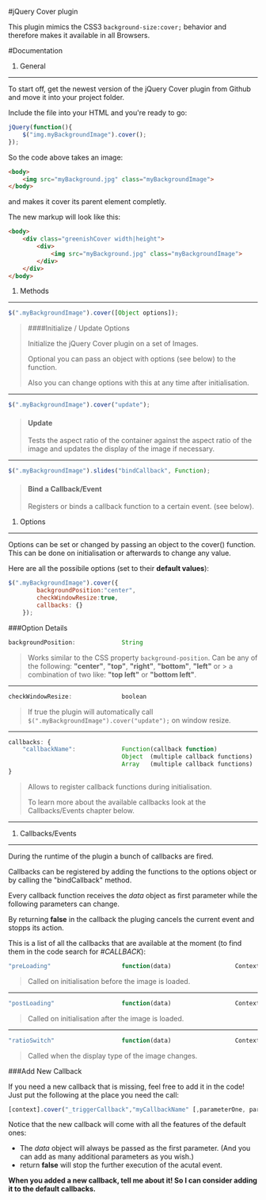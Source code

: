 #jQuery Cover plugin

This plugin mimics the CSS3 `background-size:cover;` behavior and therefore makes it available in all Browsers. 


#Documentation

1.	General
----------------
	
To start off, get the newest version of the jQuery Cover plugin from Github and move it into your project folder.

Include the file into your HTML and you're ready to go:

``` javascript
jQuery(function(){
	$("img.myBackgroundImage").cover();
});
```

So the code above takes an image:

``` html
<body>
	<img src="myBackground.jpg" class="myBackgroundImage">
</body>
```

and makes it cover its parent element completly. 

The new markup will look like this:

``` html
<body>
	<div class="greenishCover width|height">
		<div>
			<img src="myBackground.jpg" class="myBackgroundImage">
		</div>
	</div>
</body>
```
	
1.	Methods
----------------
	
``` javascript
$(".myBackgroundImage").cover([Object options]);				
```

> ####Initialize / Update Options
>
> Initialize the jQuery Cover plugin on a set of Images.
>
> Optional you can pass an object with options (see below) to the function.
>
> Also you can change options with this at any time after initialisation.

-------------------------
	
``` javascript
$(".myBackgroundImage").cover("update");				
```

> #### Update
>
> Tests the aspect ratio of the container against the aspect ratio of the image and updates the display of the image if necessary.

-------------------------
	
``` javascript
$(".myBackgroundImage").slides("bindCallback", Function);				
```

> #### Bind a Callback/Event
>
> Registers or binds a callback function to a certain event. (see below). 


1.	Options
----------------

Options can be set or changed by passing an object to the cover() function. This can be done on initialisation or afterwards to change any value.

Here are all the possibile options (set to their __default values__):

``` javascript
$(".myBackgroundImage").cover({
		backgroundPosition:"center",
		checkWindowResize:true,
		callbacks: {}
	});
```

###Option Details

``` javascript
backgroundPosition:				String									Default: "center"
```

> Works similar to the CSS property ``background-position``. Can be any of the following: __"center"__, __"top"__, __"right"__, __"bottom"__, __"left"__ or > a combination of two like: __"top left"__ or __"bottom left"__.

-------------------------	

``` javascript
checkWindowResize:				boolean									Default: true
```

> If true the plugin will automatically call ``$(".myBackgroundImage").cover("update");`` on window resize.

-------------------------	

``` javascript
callbacks: {																Default: {}
	"callbackName":				Function(callback function)
								Object	(multiple callback functions)
								Array	(multiple callback functions)	
}	
```


> Allows to register callback functions during initialisation. 
>
> To learn more about the available callbacks look at the Callbacks/Events chapter below.

-------------------------

1.	Callbacks/Events
----------------

During the runtime of the plugin a bunch of callbacks are fired. 

Callbacks can be registered by adding the functions to the options object or by calling the "bindCallback" method.

Every callback function receives the _data_ object as first parameter while the following parameters can change.

By returning __false__ in the callback the pluging cancels the current event and stopps its action. 

This is a list of all the callbacks that are available at the moment (to find them in the code search for _#CALLBACK_):

``` javascript
"preLoading"					function(data)					Context: $(".myBackgroundImage")
```

> Called on initialisation before the image is loaded.

-------------------------

``` javascript
"postLoading"					function(data)					Context: $(".myBackgroundImage")
```

> Called on initialisation after the image is loaded.

-------------------------

``` javascript
"ratioSwitch"					function(data)					Context: $(".myBackgroundImage")
```

> Called when the display type of the image changes.


###Add New Callback

If you need a new callback that is missing, feel free to add it in the code!
Just put the following at the place you need the call:

``` javascript
[context].cover("_triggerCallback","myCallbackName" [,parameterOne, parameterTwo, ...]);
```

Notice that the new callback will come with all the features of the default ones:
* The _data_ object will always be passed as the first parameter. (And you can add as many additional parameters as you wish.)
* return __false__ will stop the further execution of the acutal event.

__When you added a new callback, tell me about it! So I can consider adding it to the default callbacks.__
